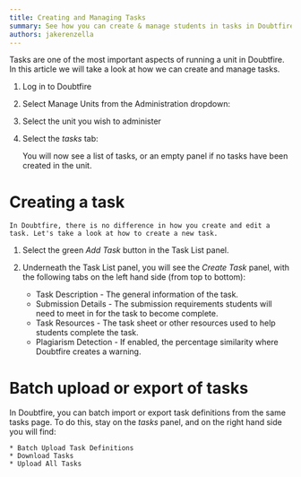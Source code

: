 ```yaml
---
title: Creating and Managing Tasks
summary: See how you can create & manage students in tasks in Doubtfire.
authors: jakerenzella
---
```


Tasks are one of the most important aspects of running a unit in Doubtfire. In this article we will take a look at how
we can create and manage tasks.

1. Log in to Doubtfire

1. Select Manage Units from the Administration dropdown:

   <!-- TODO: <img alt="Manage Units" src="/images/articles/staff/manage-students/manage-units.png" style="width: 700px; display:block; margin: 0 auto;"></img> -->

1. Select the unit you wish to administer

1. Select the _tasks_ tab:
   <!-- TODO: <img alt="Tasks Tab" src="/images/articles/staff/create-tasks/tasks.png" style="width: 700px; display:block; margin: 0 auto;"></img> -->

   You will now see a list of tasks, or an empty panel if no tasks have been created in the unit.

# Creating a task

    In Doubtfire, there is no difference in how you create and edit a task. Let's take a look at how to create a new task.

1. Select the green _Add Task_ button in the Task List panel.

1. Underneath the Task List panel, you will see the _Create Task_ panel, with the following tabs on the left hand side
   (from top to bottom):
   - Task Description - The general information of the task.
     <!-- TODO: <img alt="Task Description" src="/images/articles/staff/create-tasks/information.png" style="width: 700px; display:block; margin: 0 auto;"></img> -->
   - Submission Details - The submission requirements students will need to meet in for the task to become complete.
     <!-- TODO: <img alt="Submission Details" src="/images/articles/staff/create-tasks/submission.png" style="width: 700px; display:block; margin: 0 auto;"></img> -->
   - Task Resources - The task sheet or other resources used to help students complete the task.
     <!-- TODO: <img alt="Task Resources" src="/images/articles/staff/create-tasks/resources.png" style="width: 700px; display:block; margin: 0 auto;"></img> -->
   - Plagiarism Detection - If enabled, the percentage similarity where Doubtfire creates a warning.
     <!-- TODO: <img alt="Plagiarism Settings" src="/images/articles/staff/create-tasks/plagiarism.png" style="width: 700px; display:block; margin: 0 auto;"></img> -->

# Batch upload or export of tasks

In Doubtfire, you can batch import or export task definitions from the same tasks page. To do this, stay on the _tasks_
panel, and on the right hand side you will find:

    * Batch Upload Task Definitions
    * Download Tasks
    * Upload All Tasks

<!-- TODO: <img alt="Batch Tasks" src="/images/articles/staff/create-tasks/export2.png" style="width: 700px; display:block; margin: 0 auto;"></img> -->

<!-- TODO: <img alt="Batch tasks" src="/images/articles/staff/create-tasks/export1.png" style="width: 700px; display:block; margin: 0 auto;"></img> -->

